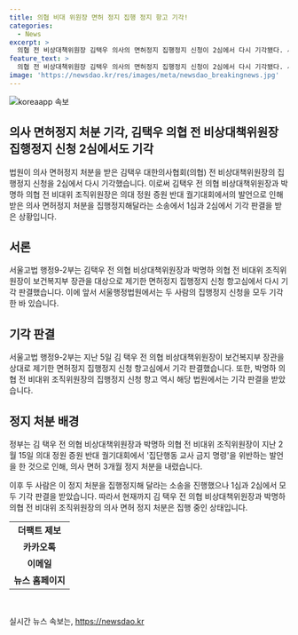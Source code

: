 ```yaml
---
title: 의협 비대 위원장 면허 정지 집행 정지 항고 기각!
categories:
  - News
excerpt: >
  의협 전 비상대책위원장 김택우 의사의 면허정지 집행정지 신청이 2심에서 다시 기각됐다. 서울고법은 보건복지부 장관을 상대로 제기한 신청을 거부하며 정부의 3개월 면허정지 처분을 유지했다. 김 전 위원장과 박명하 의협 전 비대위 조직위원장은 집단행동 금지 명령을 위반한 것으로 밝혀졌다. 이에 대한 반발과 관련된 소송은 계속되고 있다.
feature_text: >
  의협 전 비상대책위원장 김택우 의사의 면허정지 집행정지 신청이 2심에서 다시 기각됐다. 서울고법은 보건복지부 장관을 상대로 제기한 신청을 거부하며 정부의 3개월 면허정지 처분을 유지했다. 김 전 위원장과 박명하 의협 전 비대위 조직위원장은 집단행동 금지 명령을 위반한 것으로 밝혀졌다. 이에 대한 반발과 관련된 소송은 계속되고 있다.
image: 'https://newsdao.kr/res/images/meta/newsdao_breakingnews.jpg'
---
```


<p><img src="https://newsdao.kr/res/images/meta/newsdao_breakingnews.jpg" alt="koreaapp 속보" /></p>

<h2>의사 면허정지 처분 기각, 김택우 의협 전 비상대책위원장 집행정지 신청 2심에서도 기각</h2>

<p data-ke-size="size16">법원이 의사 면허정지 처분을 받은 김택우 대한의사협회(의협) 전 비상대책위원장의 집행정지 신청을 2심에서 다시 기각했습니다. 이로써 김택우 전 의협 비상대책위원장과 박명하 의협 전 비대위 조직위원장은 의대 정원 증원 반대 궐기대회에서의 발언으로 인해 받은 의사 면허정지 처분을 집행정지해달라는 소송에서 1심과 2심에서 기각 판결을 받은 상황입니다.</p>

<h2 data-ke-size="size26">서론</h2>

<p data-ke-size="size16">서울고법 행정9-2부는 김택우 전 의협 비상대책위원장과 박명하 의협 전 비대위 조직위원장이 보건복지부 장관을 대상으로 제기한 면허정지 집행정지 신청 항고심에서 다시 기각 판결했습니다. 이에 앞서 서울행정법원에서는 두 사람의 집행정지 신청을 모두 기각한 바 있습니다.</p>

<h2 data-ke-size="size26">기각 판결</h2>

<p data-ke-size="size16">서울고법 행정9-2부는 지난 5일 김 택우 전 의협 비상대책위원장이 보건복지부 장관을 상대로 제기한 면허정지 집행정지 신청 항고심에서 기각 판결했습니다. 또한, 박명하 의협 전 비대위 조직위원장의 집행정지 신청 항고 역시 해당 법원에서는 기각 판결을 받았습니다.</p>

<h2 data-ke-size="size26">정지 처분 배경</h2>

<p data-ke-size="size16">정부는 김 택우 전 의협 비상대책위원장과 박명하 의협 전 비대위 조직위원장이 지난 2월 15일 의대 정원 증원 반대 궐기대회에서 '집단행동 교사 금지 명령'을 위반하는 발언을 한 것으로 인해, 의사 면허 3개월 정지 처분을 내렸습니다.</p>

<p data-ke-size="size16">이후 두 사람은 이 정지 처분을 집행정지해 달라는 소송을 진행했으나 1심과 2심에서 모두 기각 판결을 받았습니다. 따라서 현재까지 김 택우 전 의협 비상대책위원장과 박명하 의협 전 비대위 조직위원장의 의사 면허 정지 처분은 집행 중인 상태입니다.</p>

<table>
    <tr>
        <td style="text-align: center; height: 17px;"><b>더팩트 제보</b></td>
    </tr>
    <tr>
        <td style="text-align: center; height: 17px;"><b>카카오톡</b></td>
    </tr>
    <tr>
        <td style="text-align: center; height: 17px;"><b>이메일</b></td>
    </tr>
    <tr>
        <td style="text-align: center; height: 17px;"><b>뉴스 홈페이지</b></td>
    </tr>
</table>

<p data-ke-size="size16">&nbsp;</p>
실시간 뉴스 속보는, <a href="https://newsdao.kr" rel="dofollow">https://newsdao.kr</a>


